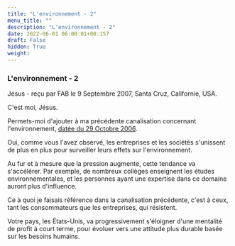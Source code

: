 ```yaml
---
title: "L'environnement - 2"
menu_title: ""
description: "L'environnement - 2"
date: 2022-06-01 06:00:01+00:157
draft: False
hidden: True
weight:
---
```

### L'environnement - 2

Jésus - reçu par FAB le 9 Septembre 2007, Santa Cruz, Californie, USA.

C'est moi, Jésus.

Permets-moi d'ajouter à ma précédente canalisation concernant l'environnement, [datée du 29 Octobre 2006](/fr-contemporary-messages/fr-contemporary-messages-by-date-order/fr-contemporary-messages-2006/fr-2006-10-29-1-fab-jesus/).

Oui, comme vous l'avez observé, les entreprises et les sociétés s'unissent de plus en plus pour surveiller leurs effets sur l'environnement.

Au fur et à mesure que la pression augmente, cette tendance va s'accélérer. Par exemple, de nombreux collèges enseignent les études environnementales, et les personnes ayant une expertise dans ce domaine auront plus d'influence.

Ce à quoi je faisais référence dans la canalisation précédente, c'est à ceux, tant les consommateurs que les entreprises, qui résistent.

Votre pays, les États-Unis, va progressivement s'éloigner d'une mentalité de profit à court terme, pour évoluer vers une attitude plus durable basée sur les besoins humains.